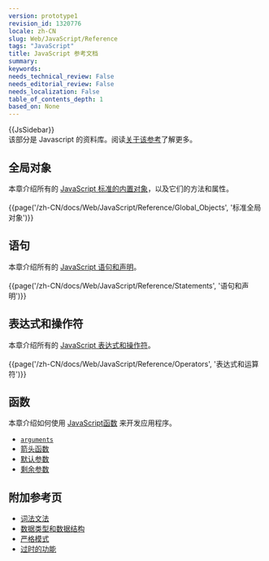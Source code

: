 ```yaml
---
version: prototype1
revision_id: 1320776
locale: zh-CN
slug: Web/JavaScript/Reference
tags: "JavaScript"
title: JavaScript 参考文档
summary: 
keywords: 
needs_technical_review: False
needs_editorial_review: False
needs_localization: False
table_of_contents_depth: 1
based_on: None
---
```

<div>{{JsSidebar}}</div>

<div>该部分是 Javascript&nbsp;的资料库。阅读<a href="/zh-CN/docs/Web/JavaScript/Reference/About">关于该参考</a>了解更多。</div>

<h2 id="全局对象">全局对象</h2>

<div><span class="short_text" id="result_box" lang="zh-CN"><span>本章介绍</span><span>所有的&nbsp;</span></span><a href="/zh-CN/docs/Web/JavaScript/Reference/Global_Objects">JavaScript 标准的内置对象</a><span class="short_text" lang="zh-CN"><span>，</span><span>以及它们的</span><span>方法和属性</span><span>。</span></span></div>

<div>&nbsp;</div>

<div>{{page('/zh-CN/docs/Web/JavaScript/Reference/Global_Objects', '标准全局对象')}}</div>

<h2 id="Statements" name="Statements">语句</h2>

<div><span class="short_text" id="result_box" lang="zh-CN"><span>本章介绍</span><span>所有的&nbsp;</span></span><a href="/zh-CN/docs/Web/JavaScript/Reference/Statements">JavaScript 语句和声明</a>。</div>

<div>&nbsp;</div>

<div>{{page('/zh-CN/docs/Web/JavaScript/Reference/Statements', '语句和声明')}}</div>

<h2 id="Operators" name="Operators">表达式和操作符</h2>

<div><span class="short_text" id="result_box" lang="zh-CN"><span>本章介绍</span><span>所有的&nbsp;</span></span><a href="/zh-CN/docs/Web/JavaScript/Reference/Operators">JavaScript 表达式和操作符</a>。</div>

<div>&nbsp;</div>

<div>{{page('/zh-CN/docs/Web/JavaScript/Reference/Operators', '表达式和运算符')}}</div>

<h2 id="Comments" name="Comments">函数</h2>

<p><span class="short_text" id="result_box" lang="zh-CN"><span>本章介绍</span></span>如何使用&nbsp;<a href="/zh-CN/docs/Web/JavaScript/Reference/Functions">JavaScript函数</a>&nbsp;来开发应用程序。</p>

<ul>
 <li><a href="/zh-CN/docs/Web/JavaScript/Reference/Functions/arguments"><code>arguments</code></a></li>
 <li><a href="/zh-CN/docs/Web/JavaScript/Reference/Functions/Arrow_functions">箭头函数</a></li>
 <li><a href="/zh-CN/docs/Web/JavaScript/Reference/Functions/Default_parameters">默认参数</a></li>
 <li><a href="/zh-CN/docs/Web/JavaScript/Reference/Functions/rest_parameters">剩余参数</a></li>
</ul>

<h2 id="附加参考">附加参考页</h2>

<ul>
 <li><a href="/zh-CN/docs/Web/JavaScript/Reference/Lexical_grammar">词法文法​​​​​​​</a></li>
 <li><a href="/zh-CN/docs/Web/JavaScript/Data_structures">数据类型和数据结构</a></li>
 <li><a href="/zh-CN/docs/Web/JavaScript/Reference/Strict_mode">严格模式</a></li>
 <li><a href="/zh-CN/docs/Web/JavaScript/Reference/Deprecated_and_obsolete_features">过时的功能</a></li>
</ul>


